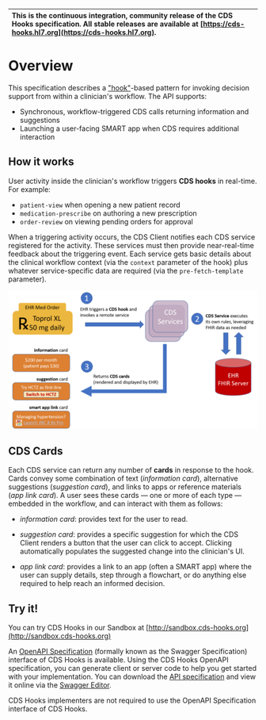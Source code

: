 | This is the continuous integration, community release of the CDS Hooks specification. All stable releases are available at [https://cds-hooks.hl7.org](https://cds-hooks.hl7.org).      |
| :------------- | 

# Overview

This specification describes a
["hook"](http://en.wikipedia.org/wiki/Hooking)-based pattern for invoking
decision support from within a clinician's workflow. The API supports:

 * Synchronous, workflow-triggered CDS calls returning information and suggestions
 * Launching a user-facing SMART app when CDS requires additional interaction

## How it works

User activity inside the clinician's workflow triggers **CDS hooks** in real-time.  For example:

* `patient-view` when opening a new patient record
* `medication-prescribe` on authoring a new prescription
* `order-review` on viewing pending orders for approval

When a triggering activity occurs, the CDS Client notifies each CDS service registered for the activity. These services must then provide near-real-time feedback about the triggering event. Each service gets basic details about the clinical workflow 
context (via the `context` parameter of the hook) plus whatever
service-specific data are required (via the `pre-fetch-template` parameter).

![CDS Hooks Overview](images/overview.png)

## CDS Cards

Each CDS service can return any number of **cards** in response to the hook.
Cards convey some combination of text (*information card*), alternative
suggestions (*suggestion card*), and links to apps or reference
materials (*app link card*). A user sees these cards — one or more of each type
— embedded in the workflow, and can interact with them as follows:

* *information card*: provides text for the user to read.

* *suggestion card*: provides a specific suggestion for which the CDS Client renders a button that the user can click to accept. Clicking automatically populates the suggested change into the clinician's UI.

* *app link card*: provides a link to an app (often a SMART app) where the user can supply details, step through a flowchart, or do anything else required to help reach an informed decision.

## Try it!

You can try CDS Hooks in our Sandbox at [http://sandbox.cds-hooks.org](http://sandbox.cds-hooks.org)

An [OpenAPI Specification](https://www.openapis.org/) (formally known as the Swagger Specification) interface of CDS Hooks is available. Using the CDS Hooks OpenAPI specification, you can generate client or server code to help you get started with your implementation. You can download the [API specification](https://github.com/cds-hooks/api) and view it online via the [Swagger Editor](http://editor.swagger.io/?url=https://raw.githubusercontent.com/cds-hooks/api/master/cds-hooks.yaml).

CDS Hooks implementers are not required to use the OpenAPI Specification interface of CDS Hooks.
